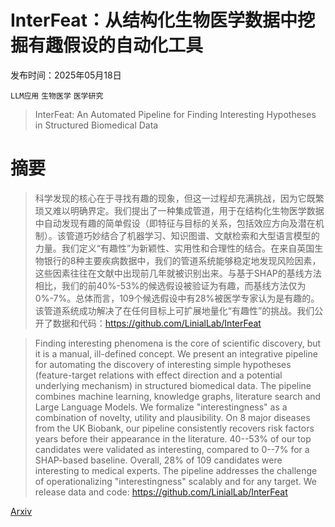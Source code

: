 # InterFeat：从结构化生物医学数据中挖掘有趣假设的自动化工具

发布时间：2025年05月18日

`LLM应用` `生物医学` `医学研究`

> InterFeat: An Automated Pipeline for Finding Interesting Hypotheses in Structured Biomedical Data

# 摘要

> 科学发现的核心在于寻找有趣的现象，但这一过程却充满挑战，因为它既繁琐又难以明确界定。我们提出了一种集成管道，用于在结构化生物医学数据中自动发现有趣的简单假设（即特征与目标的关系，包括效应方向及潜在机制）。该管道巧妙结合了机器学习、知识图谱、文献检索和大型语言模型的力量。我们定义“有趣性”为新颖性、实用性和合理性的结合。在来自英国生物银行的8种主要疾病数据中，我们的管道系统能够稳定地发现风险因素，这些因素往往在文献中出现前几年就被识别出来。与基于SHAP的基线方法相比，我们的前40%-53%的候选假设被验证为有趣，而基线方法仅为0%-7%。总体而言，109个候选假设中有28%被医学专家认为是有趣的。该管道系统成功解决了在任何目标上可扩展地量化“有趣性”的挑战。我们公开了数据和代码：https://github.com/LinialLab/InterFeat

> Finding interesting phenomena is the core of scientific discovery, but it is a manual, ill-defined concept. We present an integrative pipeline for automating the discovery of interesting simple hypotheses (feature-target relations with effect direction and a potential underlying mechanism) in structured biomedical data. The pipeline combines machine learning, knowledge graphs, literature search and Large Language Models. We formalize "interestingness" as a combination of novelty, utility and plausibility. On 8 major diseases from the UK Biobank, our pipeline consistently recovers risk factors years before their appearance in the literature. 40--53% of our top candidates were validated as interesting, compared to 0--7% for a SHAP-based baseline. Overall, 28% of 109 candidates were interesting to medical experts. The pipeline addresses the challenge of operationalizing "interestingness" scalably and for any target. We release data and code: https://github.com/LinialLab/InterFeat

[Arxiv](https://arxiv.org/abs/2505.13534)